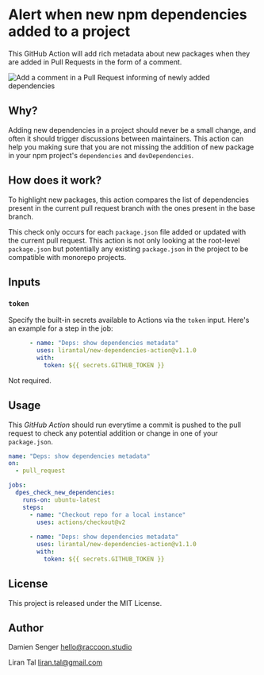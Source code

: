 # Alert when new npm dependencies added to a project

This GitHub Action will add rich metadata about new packages when they are added in Pull Requests in the form of a comment.

![Add a comment in a Pull Request informing of newly added dependencies](https://raw.githubusercontent.com/lirantal/github-action-new-dependencies-alerts/main/.github/new-dependencies-alerts-screenshot.png)

## Why?

Adding new dependencies in a project should never be a small change, and often
it should trigger discussions between maintainers. This action can help you
making sure that you are not missing the addition of new package in your npm project's
`dependencies` and `devDependencies`.

## How does it work?

To highlight new packages, this action compares the list of dependencies 
present in the current pull request branch with the ones present in the base branch.

This check only occurs for each `package.json` file added or updated with the
current pull request. This action is not only looking at the root-level `package.json` but potentially
any existing `package.json` in the project to be compatible with monorepo  projects.

## Inputs

### `token`

Specify the built-in secrets available to Actions via the `token` input. Here's an example for a step in the job:

```yml
      - name: "Deps: show dependencies metadata"
        uses: lirantal/new-dependencies-action@v1.1.0
        with:
          token: ${{ secrets.GITHUB_TOKEN }}

```

Not required.

## Usage

This _GitHub Action_ should run everytime a commit is pushed to the pull request
to check any potential addition or change in one of your `package.json`.

```yml
name: "Deps: show dependencies metadata"
on:
  - pull_request

jobs:
  dpes_check_new_dependencies:
    runs-on: ubuntu-latest
    steps:
      - name: "Checkout repo for a local instance"
        uses: actions/checkout@v2
        
      - name: "Deps: show dependencies metadata"
        uses: lirantal/new-dependencies-action@v1.1.0
        with:
          token: ${{ secrets.GITHUB_TOKEN }}

```

## License

This project is released under the MIT License.

## Author

Damien Senger <hello@raccoon.studio>

Liran Tal <liran.tal@gmail.com>
